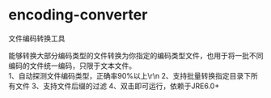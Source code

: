 encoding-converter
===============

文件编码转换工具

能够转换大部分编码类型的文件转换为你指定的编码类型文件，也用于将一批不同编码的文件统一编码，只限于文本文件。<br/>
1、自动探测文件编码类型，正确率90%以上\r\n
2、支持批量转换指定目录下所有文件
3、支持文件后缀的过滤
4、双击即可运行，依赖于JRE6.0+
